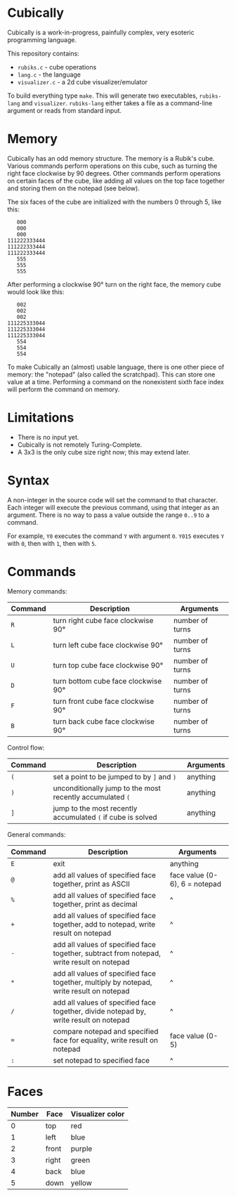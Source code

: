 # Cubically

Cubically is a work-in-progress, painfully complex, very esoteric programming language. 

This repository contains:

 - `rubiks.c` - cube operations
 - `lang.c` - the language
 - `visualizer.c` - a 2d cube visualizer/emulator

To build everything type `make`. This will generate two executables, `rubiks-lang` and `visualizer`. `rubiks-lang` either takes a file as a command-line argument or reads from standard input.
# Memory

Cubically has an odd memory structure. The memory is a Rubik's cube. Various commands perform operations on this cube, such as turning the right face clockwise by 90 degrees. Other commands perform operations on certain faces of the cube, like adding all values on the top face together and storing them on the notepad (see below).

The six faces of the cube are initialized with the numbers 0 through 5, like this:

       000
       000
       000
    111222333444
    111222333444
    111222333444
       555
       555
       555

After performing a clockwise 90° turn on the right face, the memory cube would look like this:

       002
       002
       002
    111225333044
    111225333044
    111225333044
       554
       554
       554

To make Cubically an (almost) usable language, there is one other piece of memory: the "notepad" (also called the scratchpad). This can store one value at a time. Performing a command on the nonexistent sixth face index will perform the command on memory.

# Limitations

 - There is no input yet.
 - Cubically is not remotely Turing-Complete.
 - A 3x3 is the only cube size right now; this may extend later.

# Syntax

A non-integer in the source code will set the command to that character. Each integer will execute the previous command, using that integer as an argument. There is no way to pass a value outside the range `0..9` to a command.

For example, `Y0` executes the command `Y` with argument `0`. `Y015` executes `Y` with `0`, then with `1`, then with `5`.

# Commands

Memory commands:

|Command|Description|Arguments|
|-|-|-|
|`R`|turn right cube face clockwise 90°|number of turns|
|`L`|turn left cube face clockwise 90°|number of turns|
|`U`|turn top cube face clockwise 90°|number of turns|
|`D`|turn bottom cube face clockwise 90°|number of turns|
|`F`|turn front cube face clockwise 90°|number of turns|
|`B`|turn back cube face clockwise 90°|number of turns|

Control flow:

|Command|Description|Arguments
|-|-|-|
|`(`|set a point to be jumped to by `]` and `)`|anything|
|`)`|unconditionally jump to the most recently accumulated `(`|anything|
|`]`|jump to the most recently accumulated `(` if cube is solved|anything|

General commands:

|Command|Description|Arguments|
|-|-|-|
|`E`|exit|anything|
|`@`|add all values of specified face together, print as ASCII|face value (0-6), 6 = notepad|
|`%`|add all values of specified face together, print as decimal|^|
|`+`|add all values of specified face together, add to notepad, write result on notepad|^|
|`-`|add all values of specified face together, subtract from notepad, write result on notepad|^|
|`*`|add all values of specified face together, multiply by notepad, write result on notepad|^|
|`/`|add all values of specified face together, divide notepad by, write result on notepad|^|
|`=`|compare notepad and specified face for equality, write result on notepad|face value (0-5)|
|`:`|set notepad to specified face|^|

# Faces

|Number|Face|Visualizer color|
|-|-|-|
|0|top|red|
|1|left|blue|
|2|front|purple|
|3|right|green|
|4|back|blue|
|5|down|yellow|
